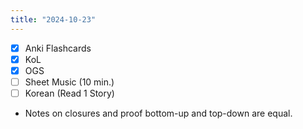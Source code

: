 ```yaml
---
title: "2024-10-23"
---
```


- [x] Anki Flashcards
- [x] KoL
- [x] OGS
- [ ] Sheet Music (10 min.)
- [ ] Korean (Read 1 Story)

* Notes on closures and proof bottom-up and top-down are equal.